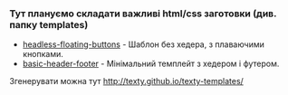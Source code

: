 ### Тут плануємо складати важливі html/css заготовки (див. папку templates)

* [headless-floating-buttons](templates/headless-floating-buttons) - Шаблон без хедера, з плаваючими кнопками.
* [basic-header-footer](templates/basic-header-footer) - Мінімальний темплейт з хедером і футером.

Згенерувати можна тут http://texty.github.io/texty-templates/
